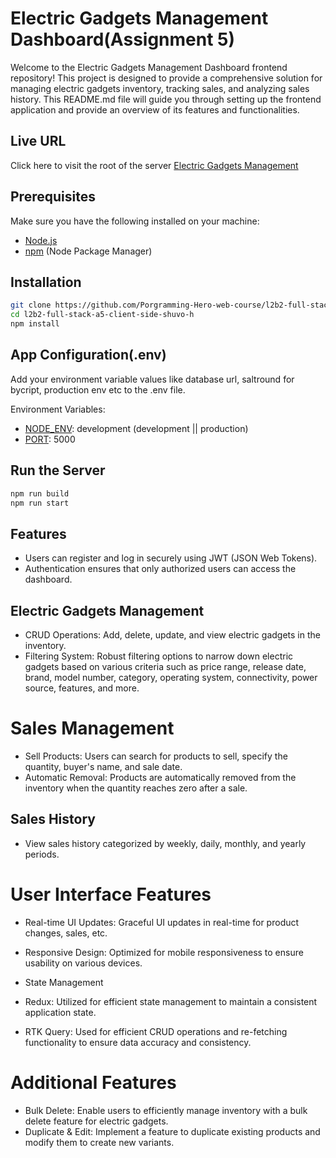 # Electric Gadgets Management Dashboard(Assignment 5)

Welcome to the Electric Gadgets Management Dashboard frontend repository! This project is designed to provide a comprehensive solution for managing electric gadgets inventory, tracking sales, and analyzing sales history. This README.md file will guide you through setting up the frontend application and provide an overview of its features and functionalities.

<!-- 
## Full Documentation URL 
Click here to read [Full API Documentation](https://documenter.getpostman.com/view/20475660/2s9YkuXx9P) 
-->

## Live URL 
Click here to visit the root of the server [Electric Gadgets Management](https://assignment-4-pink.vercel.app)

## Prerequisites

Make sure you have the following installed on your machine:

- [Node.js](https://nodejs.org/)
- [npm](https://www.npmjs.com/) (Node Package Manager)

## Installation

```bash
git clone https://github.com/Porgramming-Hero-web-course/l2b2-full-stack-a5-client-side-shuvo-h.git
cd l2b2-full-stack-a5-client-side-shuvo-h
npm install
```
## App Configuration(.env)
Add your environment variable values like database url, saltround for bycript, production env etc to the .env file.


Environment Variables:
- [NODE_ENV](): development (development || production)
- [PORT](): 5000


## Run the Server

```bash
npm run build
npm run start
```
## Features
- Users can register and log in securely using JWT (JSON Web Tokens).
- Authentication ensures that only authorized users can access the dashboard.

## Electric Gadgets Management
- CRUD Operations: Add, delete, update, and view electric gadgets in the inventory.
- Filtering System: Robust filtering options to narrow down electric gadgets based on various criteria such as price range, release date, brand, model number, category, operating system, connectivity, power source, features, and more.

# Sales Management
- Sell Products: Users can search for products to sell, specify the quantity, buyer's name, and sale date.
- Automatic Removal: Products are automatically removed from the inventory when the quantity reaches zero after a sale.

## Sales History
- View sales history categorized by weekly, daily, monthly, and yearly periods.

# User Interface Features
- Real-time UI Updates: Graceful UI updates in real-time for product changes, sales, etc.
- Responsive Design: Optimized for mobile responsiveness to ensure usability on various devices.

- State Management
- Redux: Utilized for efficient state management to maintain a consistent application state.
- RTK Query: Used for efficient CRUD operations and re-fetching functionality to ensure data accuracy and consistency.

# Additional Features
- Bulk Delete: Enable users to efficiently manage inventory with a bulk delete feature for electric gadgets.
- Duplicate & Edit: Implement a feature to duplicate existing products and modify them to create new variants.